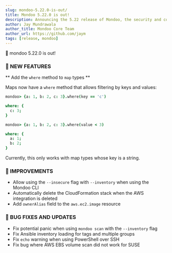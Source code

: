 ```yaml
---
slug: mondoo-5.22.0-is-out/
title: Mondoo 5.22.0 is out!
description: Announcing the 5.22 release of Mondoo, the security and compliance platform that prioritizes risks that matter most in your infrastructure.
author: Jay Mundrawala
author_title: Mondoo Core Team
author_url: https://github.com/jaym
tags: [release, mondoo]
---
```


🥳 mondoo 5.22.0 is out!

### 🎉 NEW FEATURES

** Add the `where` method to `map` types **

Maps now have a `where` method that allows filtering by keys and values:

```coffeescript
mondoo> {a: 1, b: 2, c: 3}.where(key == 'c')
```

```coffeescript
where: {
  c: 3;
}
```

```coffeescript
mondoo> {a: 1, b: 2, c: 3}.where(value < 3)
```

```coffeescript
where: {
  a: 1;
  b: 2;
}
```

Currently, this only works with map types whose key is a string.

### 🧹 IMPROVEMENTS

- Allow using the `--insecure` flag with `--inventory` when using the Mondoo CLI
- Automatically delete the CloudFormation stack when the AWS integration is deleted
- Add `ownerAlias` field to the `aws.ec2.image` resource

### 🐛 BUG FIXES AND UPDATES

- Fix potential panic when using `mondoo scan` with the `--inventory` flag
- Fix Ansible inventory loading for tags and multiple groups
- Fix `echo` warning when using PowerShell over SSH
- Fix bug where AWS EBS volume scan did not work for SUSE
